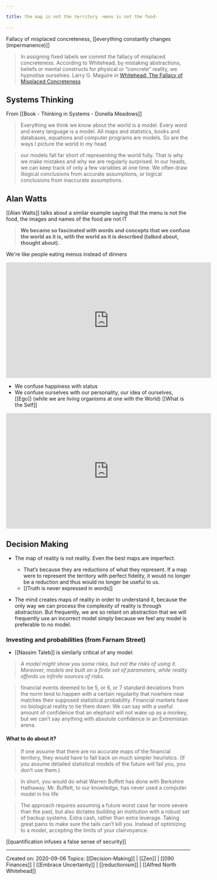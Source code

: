 ```yaml
---
title: the map is not the territory -menu is not the food- 
---
```

Fallacy of misplaced concreteness, [[everything constantly changes (impermanence)]]

> In assigning fixed labels we commit the fallacy of misplaced concreteness. According to Whitehead, by mistaking abstractions, beliefs or mental constructs for physical or “concrete” reality, we hypnotise ourselves. Larry G. Maguire in [Whitehead: The Fallacy of Misplaced Concreteness](https://larrygmaguire.com/misplaced-concreteness/) 

## Systems Thinking
From [[Book - Thinking in Systems - Donella Meadows]]
> Everything we think we know about the world is a model. Every word and every language is a model. All maps and statistics, books and databases, equations and computer programs are models. So are the ways I picture the world in my head

> our models fall far short of representing the world fully. That is why we make mistakes and why we are regularly surprised. In our heads, we can keep track of only a few variables at one time. We often draw illogical conclusions from accurate assumptions, or logical conclusions from inaccurate assumptions.

## Alan Watts
[[Alan Watts]] talks about a similar example saying that the menu is not the food, the images and names of the food are not IT

> **We became so fascinated with words and concepts that we confuse the world as it is, with the world as it is described (talked about, thought about).**

We're like people eating menus instead of dinners

<iframe width="560" height="315" src="https://www.youtube.com/embed/0K5M0hIXP00" title="YouTube video player" frameborder="0" allow="accelerometer; autoplay; clipboard-write; encrypted-media; gyroscope; picture-in-picture" allowfullscreen></iframe>

- We confuse happiness with status
- We confuse ourselves with our personality, our idea of ourselves, [[Ego]] (while we are living organisms at one with the World) [[What is the Self]]

<iframe width="560" height="315" src="https://www.youtube.com/embed/_LXiSPpfM54?start=170" title="YouTube video player" frameborder="0" allow="accelerometer; autoplay; clipboard-write; encrypted-media; gyroscope; picture-in-picture" allowfullscreen></iframe>

## Decision Making
- The map of reality is not reality. Even the best maps are imperfect. 
	- That’s because they are reductions of what they represent. If a map were to represent the territory with perfect fidelity, it would no longer be a reduction and thus would no longer be useful to us. 
	- [[Truth is never expressed in words]]
	
- The mind creates maps of reality in order to understand it, because the only way we can process the complexity of reality is through abstraction. But frequently, we are so reliant on abstraction that we will frequently use an incorrect model simply because we feel any model is preferable to no model.

### Investing and probabilities (from Farnam Street)
- [[Nassim Taleb]] is similarly critical of any model:

> *A model might show you some risks, but not the risks of using it. Moreover, models are built on a finite set of parameters, while reality affords us infinite sources of risks.*

 > financial events deemed to be 5, or 6, or 7 standard deviations from the norm tend to happen with a certain regularity that nowhere near matches their supposed statistical probability.  Financial markets have no biological reality to tie them down: We can say with a useful amount of confidence that an elephant will not wake up as a monkey, but we can’t say anything with absolute confidence in an Extremistan arena.
 
 #### What to do about it?
 
 > If one assume that there are no accurate maps of the financial territory, they would have to fall back on much simpler heuristics. (If you assume detailed statistical models of the future will fail you, you don’t use them.)

> In short, you would do what Warren Buffett has done with Berkshire Hathaway. Mr. Buffett, to our knowledge, has never used a computer model in his life

> The approach requires assuming a future worst case far more severe than the past, but also dictates building an institution with a robust set of backup systems. Extra cash, rather than extra leverage. Taking great pains to make sure the tails can’t kill you. Instead of optimizing to a model, accepting the limits of your clairvoyance.
 

[[quantification infuses a false sense of security]]

 --------------------------------

Created on: 2020-09-06
Topics: [[Decision-Making]] | [[Zen]] | [[090 Finances]] | [[Embrace Uncertainty]] | [[reductionism]] | [[Alfred North Whitehead]]

